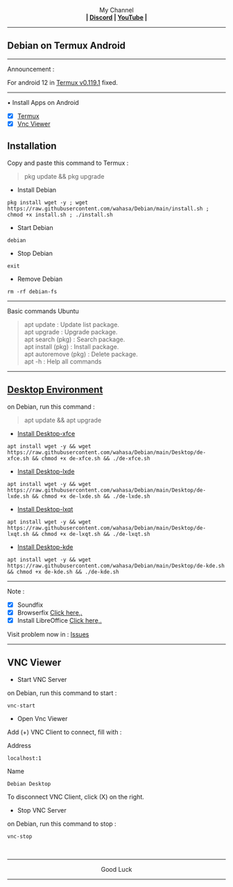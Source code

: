 
<p align="center">My Channel</br><b>
| <a href="https://discord.gg/GCehyym">Discord</a> | <a href="https://youtube.com/channel/UC3sLb7eZCu72iv3G1yUhUHQ">YouTube</a> |</b></p>

---
## Debian on Termux Android

---
Announcement :

For android 12 in [Termux v0.119.1](https://apkcombo.com/termux/com.termux/) fixed.

---
• Install Apps on Android
- [x] [Termux](https://github.com/termux/termux-app/releases)
- [x] [Vnc Viewer](https://play.google.com/store/apps/details?id=com.realvnc.viewer.android)

## Installation

Copy and paste this command to Termux :
> pkg update && pkg upgrade

* Install Debian
```
pkg install wget -y ; wget https://raw.githubusercontent.com/wahasa/Debian/main/install.sh ; chmod +x install.sh ; ./install.sh
```

* Start Debian
```
debian
```

* Stop Debian
```
exit
```

* Remove Debian
```
rm -rf debian-fs
```

---
Basic commands Ubuntu
> apt update : Update list package.</br>
> apt upgrade : Upgrade package.</br>
> apt search (pkg) : Search package.</br>
> apt install (pkg) : Install package.</br>
> apt autoremove (pkg) : Delete package.</br>
> apt -h : Help all commands

---
## [Desktop Environment](https://github.com/wahasa/Debian/issues/8)

on Debian, run this command :

> apt update && apt upgrade

* [Install Desktop-xfce](https://youtu.be/Es9ncg6vBSk)

```
apt install wget -y && wget https://raw.githubusercontent.com/wahasa/Debian/main/Desktop/de-xfce.sh && chmod +x de-xfce.sh && ./de-xfce.sh
```

* [Install Desktop-lxde](https://youtu.be/_Q0FZd6ZUyo)
```
apt install wget -y && wget https://raw.githubusercontent.com/wahasa/Debian/main/Desktop/de-lxde.sh && chmod +x de-lxde.sh && ./de-lxde.sh
```

* [Install Desktop-lxqt](https://youtu.be/qywRCj1cOKw)
```
apt install wget -y && wget https://raw.githubusercontent.com/wahasa/Debian/main/Desktop/de-lxqt.sh && chmod +x de-lxqt.sh && ./de-lxqt.sh
```

* [Install Desktop-kde](https://youtu.be/XFO2GIPvmiY)
```
apt install wget -y && wget https://raw.githubusercontent.com/wahasa/Debian/main/Desktop/de-kde.sh && chmod +x de-kde.sh && ./de-kde.sh
```

---
Note :
- [x] Soundfix
- [x] Browserfix [Click here,.](https://github.com/wahasa/Debian/issues/5#issuecomment-1175778341)
- [x] Install LibreOffice [Click here,.](https://github.com/wahasa/Debian/issues/9#issuecomment-1321005437)

Visit problem now in : [Issues](https://github.com/wahasa/Debian/issues)

---
## VNC Viewer

* Start VNC Server

on Debian, run this command to start :

```
vnc-start
```

* Open Vnc Viewer

Add (+) VNC Client to connect, fill with :

Address
```
localhost:1
```

Name
```
Debian Desktop
```

To disconnect VNC Client, click (X) on the right.

* Stop VNC Server

on Debian, run this command to stop :

```
vnc-stop
```
</br>

---
<p align="center">Good Luck</p>

---
